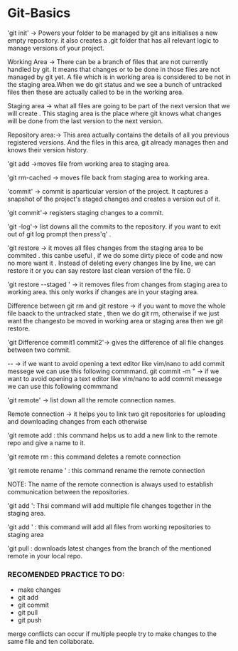# Git-Basics

'git init' -> Powers your folder to be managed by git ans initialises a new empty repository.
 it also creates a .git folder that has all relevant logic to manage versions of your project.

Working Area -> There can be a branch of files that are not currently handled by git.
 It means that changes or to be done in those files are not managed by git yet.
 A file which is in working area is considered to be not in the staging area.When we do git status 
and we see a bunch of untracked files then these are actually called  to be in the working area.

Staging area -> what  all files are going to be part of the next version that we will create .
This staging area is the place where git knows what changes will be done from 
 the last version to the next version.

 Repository area:-> This area actually contains the details of all you previous registered versions. 
 And the files in this area, git already manages then and knows their version history.

'git add <files> ->moves file from working area to staging area.

'git rm-cached <files> -> moves file back from staging area to working area.

'commit' -> commit is aparticular version of the project. It captures a snapshot of the project's 
staged changes and creates a version out of it.

'git commit'-> registers staging changes  to a commit.

 'git -log'-> list downs all the commits to the repository.
        if you want to exit out of git log prompt then press'q' .

 'git restore <files> -> it moves all files changes from the staging area to be commited . this canbe useful , if we do 
 some  dirty piece of code and now no more want it . Instead of deleting every changes line by line,
 we can restore it or you can say restore last clean version of the file.         0

'git restore --staged <files> ' ->  it removes files from  changes from staging area to working area.
this only works if changes are in your staging area.

 Difference between git rm and git restore ->  if you want  to move the whole file baack to the untracked state , then we do git rm, 
 otherwise if we just want the changesto be moved in working area or staging area then we git restore.
 

 'git Difference commit1 commit2'-> gives the difference of all file changes between two commit.

-- -> if we want to avoid opening a text editor like vim/nano to  add commit messege we can use this following commmand.
 git commit -m " <your commit messege> -> if we want to avoid opening a text editor 
 like vim/nano to add commit messege we can use this following commmand

 'git remote' ->  list down all the remote connection names.

 Remote connection -> it helps you to link two git repositories for uploading and downloading 
 changes from each otherwise


'git remote add <name of remote>  <link of the  remote> : this command helps us to add a new link
 to the remote repo and give a name to it.

 'git remote rm <name of remote> : this command deletes a remote connection


 'git remote rename <oldname> <newname>' : this command rename the remote connection

 NOTE: The name of the remote connection is always used to establish communication between the repositories.

 'git add <file1> <file2> <file3> ': Thsi command will add multiple file changes together in the staging area.
 
 'git add ' : this command will add all files from working repositories to staging area 
 

 'git pull <remote name> <branch name> : downloads latest changes from the branch of the mentioned remote in your local repo.

 ### RECOMENDED PRACTICE TO DO:

   - make changes
   - git add <file>
   - git commit
   - git pull
   - git push

   merge conflicts can occur if multiple people  try to make changes to the same file and ten collaborate.


   
